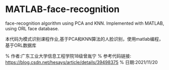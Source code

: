 # MATLAB-face-recognition
face-recognition algorithm using PCA and KNN. Implemented with MATLAB, using ORL face database.

本代码为模式识别课程作业,基于PCA和KNN算法的人脸识别，使用matlab编程，基于ORL数据库

% 作者:广东工业大学信息工程学院18级曾胤宁
% 参考代码链接: https://blog.csdn.net/hesays/article/details/39498375
% 日期:2021/11/20
